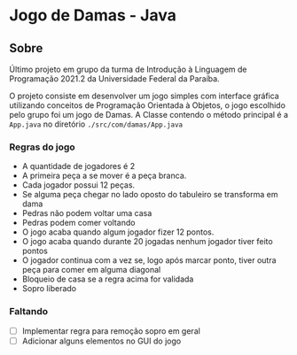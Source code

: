 # Jogo de Damas - Java

## Sobre

Último projeto em grupo da turma de Introdução à Linguagem de Programação 2021.2 da Universidade Federal da Paraíba.

O projeto consiste em desenvolver um jogo simples com interface gráfica utilizando conceitos de Programação Orientada à Objetos, o jogo escolhido pelo grupo foi um jogo de Damas. A Classe contendo o método principal é a `App.java` no diretório `./src/com/damas/App.java`

### Regras do jogo

- A quantidade de jogadores é 2
- A primeira peça a se mover é a peça branca.
- Cada jogador possui 12 peças.
- Se alguma peça chegar no lado oposto do tabuleiro se transforma em dama
- Pedras não podem voltar uma casa
- Pedras podem comer voltando
- O jogo acaba quando algum jogador fizer 12 pontos.
- O jogo acaba quando durante 20 jogadas nenhum jogador tiver feito pontos
- O jogador continua com a vez se, logo após marcar ponto, tiver outra peça para comer em alguma diagonal
- Bloqueio de casa se a regra acima for validada
- Sopro liberado

### Faltando

- [ ] Implementar regra para remoção sopro em geral
- [ ] Adicionar alguns elementos no GUI do jogo
